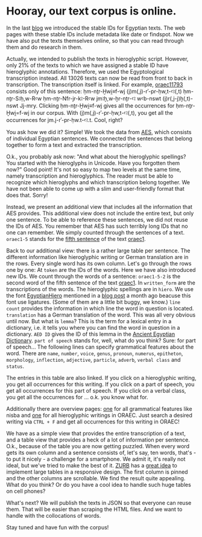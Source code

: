 # Hooray, our text corpus is online.

In the last [blog](https://oraec.github.io/2022/10/18/stable-ids-for-egyptian-texts.html) we introduced the stable IDs for Egyptian texts. The web pages with these stable IDs include metadata like date or findspot. Now we have also put the texts themselves online, so that you can read through them and do research in them.

Actually, we intended to publish the texts in hieroglyphic script. However, only 21% of the texts to which we have assigned a stable ID have hieroglyphic annotations. Therefore, we used the Egyptological transcription instead. All 13026 texts can now be read from front to back in transcription. The transcription itself is linked. For example, [oraec11793](https://oraec.github.io/corpus/oraec11793_text.html) consists only of this sentence: ḥm-nṯr-Ḫwi̯≡f-wj (j)m(,j)-rʾ-pr-ḥw,t-ꜥꜣ(,t) ḥm-nṯr-Sꜣḥ,w-Rꜥw ḥm-nṯr-Nfr-jr-kꜣ-Rꜥw jmꜣḫ,w-ḫr-nṯr-ꜥꜣ wꜥb-nswt (j)r(,j-j)ḫ(,t)-nswt Jj-mry. Clicking ḥm-nṯr-Ḫwi̯≡f-wj gives all the occurrences for ḥm-nṯr-Ḫwi̯=f-wj in our corpus. With (j)m(,j)-rʾ-pr-ḥw,t-ꜥꜣ(,t), you get all the occurrences for jm.j-rʾ-pr-ḥw.t-ꜥꜣ.t. Cool, right?

You ask how we did it? Simple! We took the data from [AES](https://github.com/simondschweitzer/aes), which consists of individual Egyptian sentences. We connected the sentences that belong together to form a text and extracted the transcription.

O.k., you probably ask now: "And what about the hieroglyphic spellings? You started with the hieroglyphs in Unicode. Have you forgotten them now?" Good point! It's not so easy to map two levels at the same time, namely transcription and hieroglyphics. The reader must be able to recognize which hieroglyphs and which transcription belong together. We have not been able to come up with a slim and user-friendly format that does that. Sorry!

Instead, we present an additional view that includes all the information that AES provides. This additional view does not include the entire text, but only one sentence. To be able to reference these sentences, we did not reuse the IDs of AES. You remember that AES has such terribly long IDs that no one can remember. We simply counted through the sentences of a text. `oraec1-5` stands for the [fifth sentence](https://oraec.github.io/corpus/oraec1-5.html) of the text [oraec1](https://oraec.github.io/corpus/oraec1.html).

Back to our additional view: there is a rather large table per sentence. The different information like hieroglyphic writing or German translation are in the rows. Every single word has its own column. Let's go through the rows one by one: At `token` are the IDs of the words. Here we have also introduced new IDs. We count through the words of a sentence: `oraec1-5-2` is the second word of the fifth sentence of the text [oraec1](https://oraec.github.io/corpus/oraec1.html). In `written_form` are the transcriptions of the words. The hieroglyphic spellings are in `hiero`. We use the font [EgyptianHiero](https://github.com/MKilani/Djehuty) mentioned in a [blog post](https://oraec.github.io/2022/09/28/recommendations-encoding-hieroglyphs.html) a month ago beacuse this font use ligatures. (Some of them are a little bit buggy, we know.) `line count` provides the information in which line the word in question is located. `translation` has a German translation of the word. This was all very obvious until now. But what is `lemma`? This is the term for a lexical entry in a dictionary, i.e. it tells you where you can find the word in question in a dictionary. `AED ID` gives the ID of this lemma in the [Ancient Egyptian Dictionary](https://simondschweitzer.github.io/aed/). `part of speech` stands for, well, what do you think? Sure: for part of speech... The following lines can specify grammatical features about the word. There are `name`, `number`, `voice`, `genus`, `pronoun`, `numerus`, `epitheton`, `morphology`, `inflection`, `adjective`, `particle`, `adverb`, `verbal class` and `status`.

The entries in this table are also linked. If you click on a hieroglyphic writing, you get all occurrences for this writing. If you click on a part of speech, you get all occurrences for this part of speech. If you click on a verbal class, you get all the occurrences for ... o.k. you know what for.

Additionally there are overview pages: [one](https://oraec.github.io/corpus/all_features.html) for all grammatical features like nisba and [one](https://oraec.github.io/corpus/all_writings.html) for all hieroglyphic writings in ORAEC. Just search a desired writing via `CTRL + F` and get all occurrences for this writing in ORAEC!

We have as a simple view that provides the entire transcription of a text, and a table view that provides a heck of a lot of information per sentence. O.k., because of the table you are now getting puzzled. When every word gets its own column and a sentence consists of, let's say, ten words, that's - to put it nicely - a challenge for a smartphone. We admit it, it's really not ideal, but we've tried to make the best of it.  [ZURB](https://zurb.com/) has a [great idea](https://zurb.com/playground/responsive-tables) to implement large tables in a responsive design. The first column is pinned and the other columns are scrollable. We find the result quite appealing. What do you think? Or do you have a cool idea to handle such huge tables on cell phones?

What's next? We will publish the texts in JSON so that everyone can reuse them. That will be easier than scraping the HTML files. And we want to handle with the collocations of words.

Stay tuned and have fun with the corpus!
